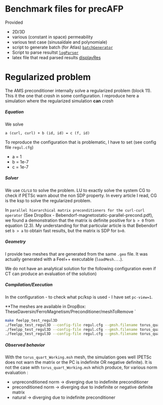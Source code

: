 # Benchmark files for precAFP

Provided
- 2D/3D
- various (constant in space) permeability
- various test case (sinusaïdale and polynomiale)
- script to generate batch (for Atlas) [`batchGenerator`](batchGenerator.sh)
- Script to parse resultst [`logParser`](logParser.sh)
- latex file that read parsed results [displayRes](displayRes.tex)

# Regularized problem

The AMS preconditioner internally solve a regularized problem (block 11).
This it the one that *crash* in some configuration.
I reproduce here a simulation where the regularized simulation **can** *crash*

##### Equation
We solve
```
a (curl, curl) + b (id, id) = c (f, id)
```
To reproduce the configuration that is problematic, I have to set (see config file `regul.cfg`)
- a = 1
- b = 1e-7
- c = 1e-7

##### Solver
We use `CG/LU` to solve the problem.
LU to exactly solve the system
CG to check if PETSc warn about the non SDP property.
In every article I read, CG is the ksp to solve the regularized problem.

In `parallel hierarchical matrix preconditioners for the curl-curl operator` (See DropBox - Bebendorf-magnetostatic-parallel-precond.pdf), we found a demonstration that the matrix is definite positive for `b > 0` from equation (2.3).
My understanding for that particular article is that Bebendorf set `b > a` to obtain fast results, but the matrix is SDP for `b>0`.

##### Geometry
I provide two meshes that are generated from the same `.geo` file.
It was actually generated with a Feel++ executable (`loadMesh...`).

We do not have an analytical solution for the following configuration even if CT can produce an evaluation of the solution)

##### Compilation/Execution
In the configuration - to check what pc/ksp is used - I have set `pc-view=1`.

**The meshes are available in DropBox: TheseDaversin/FerroMagnetism/Preconditioner/meshToRemove `

```sh
make feelpp_test_regul3D
./feelpp_test_regul3D --config-file regul.cfg --gmsh.filename torus_quart_Working.msh
./feelpp_test_regul3D --config-file regul.cfg --gmsh.filename torus_quart_NotWorking.msh
./feelpp_test_regul3D --config-file regul.cfg --gmsh.filename torus_quart_NotWorking.msh --ms.kps-type=gmres
```

##### Observed behavior
With the `torus_quart_Working.msh` mesh, the simulation goes well (PETSc does not warn the matrix or the PC is indefinite OR negative definite).
It is not the case with `torus_quart_Working.msh` which produce, for various norm evaluation :
- unpreconditioned norm -> diverging due to indefinite preconditioner
- preconditioned norm -> diverging due to indefinite or negative definite matrix 
- natural -> diverging due to indefinite preconditioner


